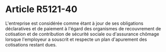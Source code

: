 # Article R5121-40

L'entreprise est considérée comme étant à jour de ses obligations déclaratives et de paiement à l'égard des organismes de recouvrement de cotisation et de contribution de sécurité sociale ou d'assurance chômage lorsque l'employeur a souscrit et respecte un plan d'apurement des cotisations restant dues.